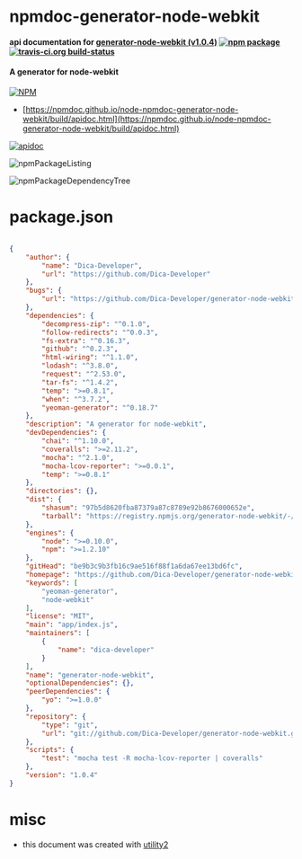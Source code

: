 # npmdoc-generator-node-webkit

#### api documentation for  [generator-node-webkit (v1.0.4)](https://github.com/Dica-Developer/generator-node-webkit)  [![npm package](https://img.shields.io/npm/v/npmdoc-generator-node-webkit.svg?style=flat-square)](https://www.npmjs.org/package/npmdoc-generator-node-webkit) [![travis-ci.org build-status](https://api.travis-ci.org/npmdoc/node-npmdoc-generator-node-webkit.svg)](https://travis-ci.org/npmdoc/node-npmdoc-generator-node-webkit)

#### A generator for node-webkit

[![NPM](https://nodei.co/npm/generator-node-webkit.png?downloads=true&downloadRank=true&stars=true)](https://www.npmjs.com/package/generator-node-webkit)

- [https://npmdoc.github.io/node-npmdoc-generator-node-webkit/build/apidoc.html](https://npmdoc.github.io/node-npmdoc-generator-node-webkit/build/apidoc.html)

[![apidoc](https://npmdoc.github.io/node-npmdoc-generator-node-webkit/build/screenCapture.buildCi.browser.%252Ftmp%252Fbuild%252Fapidoc.html.png)](https://npmdoc.github.io/node-npmdoc-generator-node-webkit/build/apidoc.html)

![npmPackageListing](https://npmdoc.github.io/node-npmdoc-generator-node-webkit/build/screenCapture.npmPackageListing.svg)

![npmPackageDependencyTree](https://npmdoc.github.io/node-npmdoc-generator-node-webkit/build/screenCapture.npmPackageDependencyTree.svg)



# package.json

```json

{
    "author": {
        "name": "Dica-Developer",
        "url": "https://github.com/Dica-Developer"
    },
    "bugs": {
        "url": "https://github.com/Dica-Developer/generator-node-webkit/issues"
    },
    "dependencies": {
        "decompress-zip": "^0.1.0",
        "follow-redirects": "^0.0.3",
        "fs-extra": "^0.16.3",
        "github": "^0.2.3",
        "html-wiring": "^1.1.0",
        "lodash": "^3.8.0",
        "request": "^2.53.0",
        "tar-fs": "^1.4.2",
        "temp": ">=0.8.1",
        "when": "^3.7.2",
        "yeoman-generator": "^0.18.7"
    },
    "description": "A generator for node-webkit",
    "devDependencies": {
        "chai": "^1.10.0",
        "coveralls": ">=2.11.2",
        "mocha": "^2.1.0",
        "mocha-lcov-reporter": ">=0.0.1",
        "temp": ">=0.8.1"
    },
    "directories": {},
    "dist": {
        "shasum": "97b5d8620fba87379a87c8789e92b8676000652e",
        "tarball": "https://registry.npmjs.org/generator-node-webkit/-/generator-node-webkit-1.0.4.tgz"
    },
    "engines": {
        "node": ">=0.10.0",
        "npm": ">=1.2.10"
    },
    "gitHead": "be9b3c9b3fb16c9ae516f88f1a6da67ee13bd6fc",
    "homepage": "https://github.com/Dica-Developer/generator-node-webkit",
    "keywords": [
        "yeoman-generator",
        "node-webkit"
    ],
    "license": "MIT",
    "main": "app/index.js",
    "maintainers": [
        {
            "name": "dica-developer"
        }
    ],
    "name": "generator-node-webkit",
    "optionalDependencies": {},
    "peerDependencies": {
        "yo": ">=1.0.0"
    },
    "repository": {
        "type": "git",
        "url": "git://github.com/Dica-Developer/generator-node-webkit.git"
    },
    "scripts": {
        "test": "mocha test -R mocha-lcov-reporter | coveralls"
    },
    "version": "1.0.4"
}
```



# misc
- this document was created with [utility2](https://github.com/kaizhu256/node-utility2)
